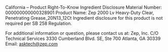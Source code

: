  
 
 
California – Product Right-To-Know Ingredient Disclosure 
Material Number: 000000000000328901 
Product Name: Zep 2000 Lv Heavy-Duty Clear, Penetrating Grease_20N13_12Ct 
Ingredient disclosure for this product is not required per SB 258 Regulation. 
 
For additional information or question, please contact us at: 
Zep, Inc. 
C/O Technical Services 
3330 Cumberland Blvd. SE, Ste 700 
Atlanta, GA 30339 
Email: asktech@zep.com 
 
 
 
 
